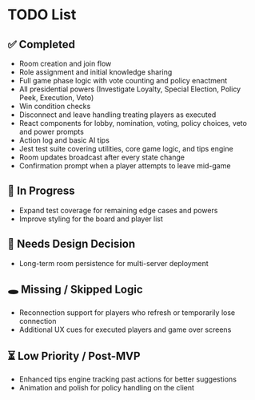 # TODO List

## ✅ Completed
- Room creation and join flow
- Role assignment and initial knowledge sharing
- Full game phase logic with vote counting and policy enactment
- All presidential powers (Investigate Loyalty, Special Election, Policy Peek, Execution, Veto)
- Win condition checks
- Disconnect and leave handling treating players as executed
- React components for lobby, nomination, voting, policy choices, veto and power prompts
- Action log and basic AI tips
- Jest test suite covering utilities, core game logic, and tips engine
- Room updates broadcast after every state change
- Confirmation prompt when a player attempts to leave mid-game

## 🔨 In Progress
- Expand test coverage for remaining edge cases and powers
- Improve styling for the board and player list

## 🧠 Needs Design Decision
- Long-term room persistence for multi-server deployment

## 🕳️ Missing / Skipped Logic
- Reconnection support for players who refresh or temporarily lose connection
- Additional UX cues for executed players and game over screens

## ⏳ Low Priority / Post-MVP
- Enhanced tips engine tracking past actions for better suggestions
- Animation and polish for policy handling on the client
